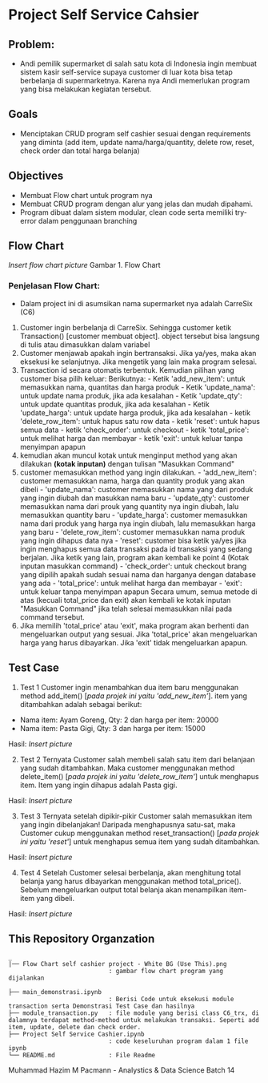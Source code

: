 # Project Self Service Cahsier

## **Problem:**
- Andi pemilik supermarket di salah satu kota di Indonesia ingin membuat sistem kasir self-service supaya customer di luar kota bisa tetap berbelanja di supermarketnya. Karena nya Andi memerlukan program yang bisa melakukan kegiatan tersebut.


## **Goals**
- Menciptakan CRUD program self cashier sesuai dengan requirements yang diminta (add item, update nama/harga/quantity, delete row, reset, check order dan total harga belanja)


## **Objectives**
- Membuat Flow chart untuk program nya
- Membuat CRUD program dengan alur yang jelas dan mudah dipahami.
- Program dibuat dalam sistem modular, clean code serta memiliki try-error dalam penggunaan branching


## **Flow Chart**
*Insert flow chart picture*
Gambar 1. Flow Chart

### Penjelasan Flow Chart:
- Dalam project ini di asumsikan nama supermarket nya adalah CarreSix (C6)
1. Customer ingin berbelanja di CarreSix. Sehingga customer ketik Transaction() [customer membuat object]. object tersebut bisa langsung di tulis atau dimasukkan dalam variabel
2. Customer menjawab apakah ingin bertransaksi. Jika ya/yes, maka akan eksekusi ke selanjutnya. Jika mengetik yang lain maka program selesai.
3. Transaction id secara otomatis terbentuk. Kemudian pilihan yang customer bisa pilih keluar:
       Berikutnya:
        - Ketik 'add_new_item': untuk memasukkan nama, quantitas dan harga produk
        - Ketik 'update_nama': untuk update nama produk, jika ada kesalahan
        - Ketik 'update_qty': untuk update quantitas produk, jika ada kesalahan
        - Ketik 'update_harga': untuk update harga produk, jika ada kesalahan
        - ketik 'delete_row_item': untuk hapus satu row data
        - ketik 'reset': untuk hapus semua data
        - ketik 'check_order': untuk checkout
        - ketik 'total_price': untuk melihat harga dan membayar
        - ketik 'exit': untuk keluar tanpa menyimpan apapun
4. kemudian akan muncul kotak untuk menginput method yang akan dilakukan **(kotak inputan)** dengan tulisan "Masukkan Command"
5. customer memasukkan method yang ingin dilakukan.
        - 'add_new_item': customer memasukkan nama, harga dan quantity produk yang akan dibeli
        - 'update_nama': customer memasukkan nama yang dari produk yang ingin diubah dan masukkan nama baru
        - 'update_qty': customer memasukkan nama dari prouk yang quantity nya ingin diubah, lalu memasukkan quantity baru
        - 'update_harga': customer memasukkan nama dari produk yang harga nya ingin diubah, lalu memasukkan harga yang baru
        - 'delete_row_item': customer memasukkan nama produk yang ingin dihapus data nya
        - 'reset': customer bisa ketik ya/yes jika ingin menghapus semua data transaksi pada id transaksi yang sedang berjalan. Jika ketik yang lain, program akan kembali ke point 4 (Kotak inputan masukkan command)
        - 'check_order': untuk checkout brang yang dipilih apakah sudah sesuai nama dan harganya dengan database yang ada
        - 'total_price': untuk melihat harga dan membayar
        - 'exit': untuk keluar tanpa menyimpan apapun
Secara umum, semua metode di atas (kecuali total_price dan exit) akan kembali ke kotak inputan "Masukkan Command" jika telah selesai memasukkan nilai pada command tersebut.
6. Jika memilih 'total_price' atau 'exit', maka program akan berhenti dan mengeluarkan output yang sesuai. Jika 'total_price' akan mengeluarkan harga yang harus dibayarkan. Jika 'exit' tidak mengeluarkan apapun.


## **Test Case**
1. Test 1
Customer ingin menambahkan dua item baru menggunakan method add_item() [*pada projek ini yaitu 'add_new_item'*]. item yang ditambahkan adalah sebagai berikut:

- Nama item: Ayam Goreng, Qty: 2 dan harga per item: 20000
- Nama item: Pasta Gigi, Qty: 3 dan harga per item: 15000

Hasil: *Insert picture*

2. Test 2
Ternyata Customer salah membeli salah satu item dari belanjaan yang sudah ditambahkan. Maka customer menggunakan method delete_item() [*pada projek ini yaitu 'delete_row_item'*] untuk menghapus item. Item yang ingin dihapus adalah Pasta gigi.

Hasil: *Insert picture*

3. Test 3
Ternyata setelah dipikir-pikir Customer salah memasukkan item yang ingin dibelanjakan! Daripada menghapusnya satu-sat, maka Customer cukup menggunakan method reset_transaction() [*pada projek ini yaitu 'reset'*] untuk menghapus semua item yang sudah ditambahkan.

Hasil: *Insert picture*

4. Test 4
Setelah Customer selesai berbelanja, akan menghitung total belanja yang harus dibayarkan menggunakan method total_price(). Sebelum mengeluarkan output total belanja akan menampilkan item-item yang dibeli.

Hasil: *Insert picture*


## **This Repository Organzation**
```
_
|── Flow Chart self cashier project - White BG (Use This).png       
                            : gambar flow chart program yang dijalankan

├── main_demonstrasi.ipynb                 
                            : Berisi Code untuk eksekusi module transaction serta Demonstrasi Test Case dan hasilnya
├── module_transaction.py   : file module yang berisi class C6_trx, di dalamnya terdapat method-method untuk melakukan transaksi. Seperti add item, update, delete dan check order.
├── Project Self Service Cashier.ipynb       
                            : code keseluruhan program dalam 1 file ipynb
└── README.md               : File Readme
```

Muhammad Hazim M
Pacmann - Analystics & Data Science
Batch 14
